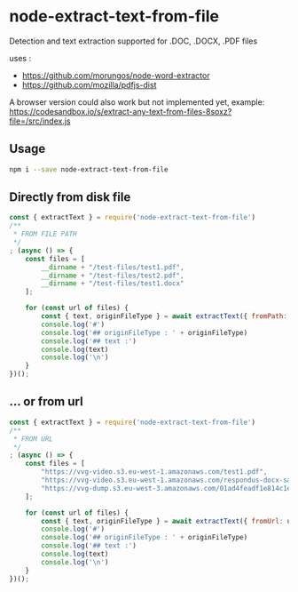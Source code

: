 # node-extract-text-from-file
Detection and text extraction supported for .DOC, .DOCX, .PDF files

uses :
- https://github.com/morungos/node-word-extractor
- https://github.com/mozilla/pdfjs-dist


A browser version could also work but not implemented yet, example:
https://codesandbox.io/s/extract-any-text-from-files-8soxz?file=/src/index.js

## Usage
```bash
npm i --save node-extract-text-from-file
```

## Directly from disk file
```javascript
const { extractText } = require('node-extract-text-from-file')
/**
 * FROM FILE PATH
 */
; (async () => {
    const files = [
        __dirname + "/test-files/test1.pdf",
        __dirname + "/test-files/test2.pdf",
        __dirname + "/test-files/test1.docx"
    ];

    for (const url of files) {
        const { text, originFileType } = await extractText({ fromPath: url })
        console.log('#')
        console.log('## originFileType : ' + originFileType)
        console.log('## text :')
        console.log(text)
        console.log('\n')
    }
})();
```


## ... or from url
```javascript
const { extractText } = require('node-extract-text-from-file')
/**
 * FROM URL
 */
; (async () => {
    const files = [
        "https://vvg-video.s3.eu-west-1.amazonaws.com/test1.pdf",
        "https://vvg-video.s3.eu-west-1.amazonaws.com/respondus-docx-sample-file_0.docx",
        "https://vvg-dump.s3.eu-west-3.amazonaws.com/01ad4feadf1e814c1ea9fa9fabe54a5b.pdf"
    ];

    for (const url of files) {
        const { text, originFileType } = await extractText({ fromUrl: url })
        console.log('#')
        console.log('## originFileType : ' + originFileType)
        console.log('## text :')
        console.log(text)
        console.log('\n')
    }
})();
```